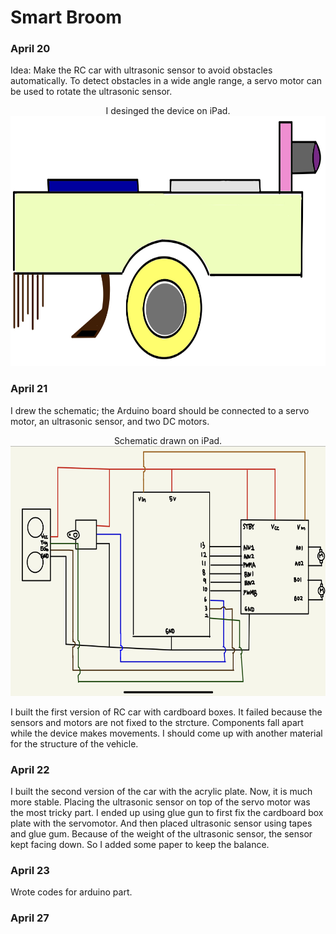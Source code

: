 # Smart Broom

### April 20
Idea: Make the RC car with ultrasonic sensor to avoid obstacles automatically. To detect obstacles in a wide angle range, a servo motor can be used to rotate the ultrasonic sensor.

<p align="center">
  I desinged the device on iPad.<br>
  <img src="model.jpg" width="600" height="400">
</p>

### April 21
I drew the schematic; the Arduino board should be connected to a servo motor, an ultrasonic sensor, and two DC motors.

<p align="center">
  Schematic drawn on iPad.<br>
  <img src="scheme.jpg" width="600" height="400">
</p>

I built the first version of RC car with cardboard boxes. It failed because the sensors and motors are not fixed to the strcture. Components fall apart while the device makes movements. I should come up with another material for the structure of the vehicle.

### April 22
I built the second version of the car with the acrylic plate. Now, it is much more stable. Placing the ultrasonic sensor on top of the servo motor was the most tricky part. I ended up using glue gun to first fix the cardboard box plate with the servomotor. And then placed ultrasonic sensor using tapes and glue gum. Because of the weight of the ultrasonic sensor, the sensor kept facing down. So I added some paper to keep the balance.

### April 23
Wrote codes for arduino part. 
### April 27
